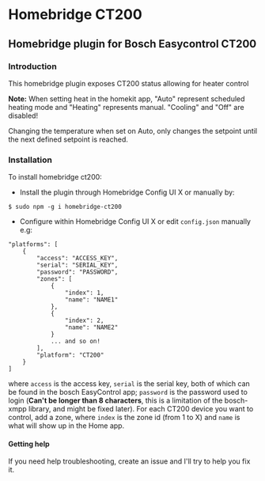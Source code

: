 # Homebridge CT200

## Homebridge plugin for Bosch Easycontrol CT200

### Introduction
This homebridge plugin exposes CT200 status allowing for heater control

**Note:** When setting heat in the homekit app, "Auto" represent scheduled heating mode and "Heating" represents manual. "Cooling" and "Off" are disabled!

Changing the temperature when set on Auto, only changes the setpoint until the next defined setpoint is reached.

### Installation
To install homebridge ct200:
- Install the plugin through Homebridge Config UI X or manually by:
```
$ sudo npm -g i homebridge-ct200
```
- Configure within Homebridge Config UI X or edit `config.json` manually e.g:
```
"platforms": [
    {
        "access": "ACCESS_KEY",
        "serial": "SERIAL_KEY",
        "password": "PASSWORD",
        "zones": [
            {
                "index": 1,
                "name": "NAME1"
            },
            {
                "index": 2,
                "name": "NAME2"
            }
            ... and so on!
        ],
        "platform": "CT200"
    }
]
```
where `access` is the access key, `serial` is the serial key, both of which can be found in the bosch EasyControl app; `password` is the password used to login (**Can't be longer than 8 characters**, this is a limitation of the bosch-xmpp library, and might be fixed later).
For each CT200 device you want to control, add a zone, where `index` is the zone id (from 1 to X) and `name` is what will show up in the Home app.
#### Getting help
If you need help troubleshooting, create an issue and I'll try to help you fix it.
